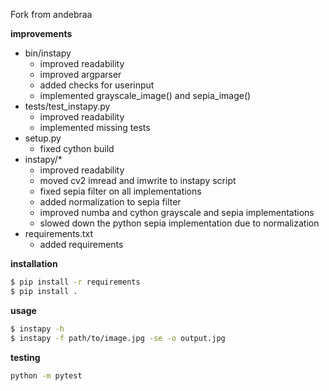 Fork from andebraa

**improvements**
* bin/instapy
  * improved readability
  * improved argparser
  * added checks for userinput
  * implemented grayscale_image() and sepia_image()
* tests/test_instapy.py
  * improved readability
  * implemented missing tests
* setup.py
  * fixed cython build
* instapy/*
  * improved readability
  * moved cv2 imread and imwrite to instapy script
  * fixed sepia filter on all implementations
  * added normalization to sepia filter
  * improved numba and cython grayscale and sepia implementations
  * slowed down the python sepia implementation due to normalization
* requirements.txt
  * added requirements


**installation**
```bash
$ pip install -r requirements
$ pip install .
```

**usage**
```bash
$ instapy -h
$ instapy -f path/to/image.jpg -se -o output.jpg
```

**testing**
```bash
python -m pytest
```